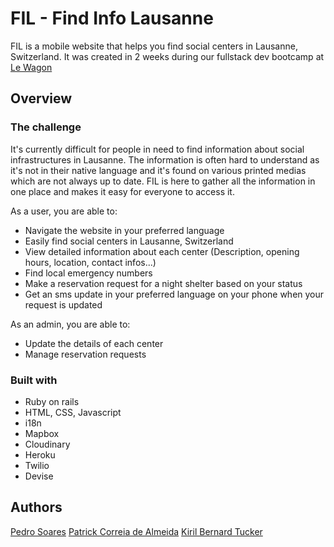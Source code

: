 # FIL - Find Info Lausanne

FIL is a mobile website that helps you find social centers in Lausanne, Switzerland. It was created in 2 weeks during our fullstack dev bootcamp at [Le Wagon](https://www.lewagon.com/)

## Overview

### The challenge

It's currently difficult for people in need to find information about social infrastructures in Lausanne. The information is often hard to understand as it's not in their native language and it's found on various printed medias which are not always up to date. FIL is here to gather all the information in one place and makes it easy for everyone to access it.

As a user, you are able to:

- Navigate the website in your preferred language
- Easily find social centers in Lausanne, Switzerland
- View detailed information about each center (Description, opening hours, location, contact infos...)
- Find local emergency numbers
- Make a reservation request for a night shelter based on your status
- Get an sms update in your preferred language on your phone when your request is updated

As an admin, you are able to:

- Update the details of each center
- Manage reservation requests

### Built with

- Ruby on rails
- HTML, CSS, Javascript
- i18n
- Mapbox
- Cloudinary
- Heroku
- Twilio
- Devise

## Authors

[Pedro Soares](https://github.com/pedroslvieira)
[Patrick Correia de Almeida](https://github.com/PatrickCAlmeida)
[Kiril Bernard Tucker](https://github.com/Kirilbt)

